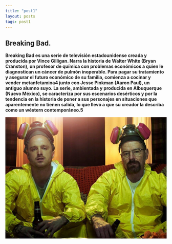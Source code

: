 ```yaml
---
title: "post1"
layout: posts
tags: post1
---
```


## Breaking Bad.

**Breaking Bad es una serie de televisión estadounidense creada y producida por Vince Gilligan. Narra la historia de Walter White (Bryan Cranston), un profesor de química con problemas económicos a quien le diagnostican un cáncer de pulmón inoperable. Para pagar su tratamiento y asegurar el futuro económico de su familia, comienza a cocinar y vender metanfetamina4​ junto con Jesse Pinkman (Aaron Paul), un antiguo alumno suyo. La serie, ambientada y producida en Albuquerque (Nuevo México), se caracteriza por sus escenarios desérticos y por la tendencia en la historia de poner a sus personajes en situaciones que aparentemente no tienen salida, lo que llevó a que su creador la describa como un wéstern contemporáneo.5​**

![Ejemplo de imagen](../assets/img/breaking_bad.jpg)